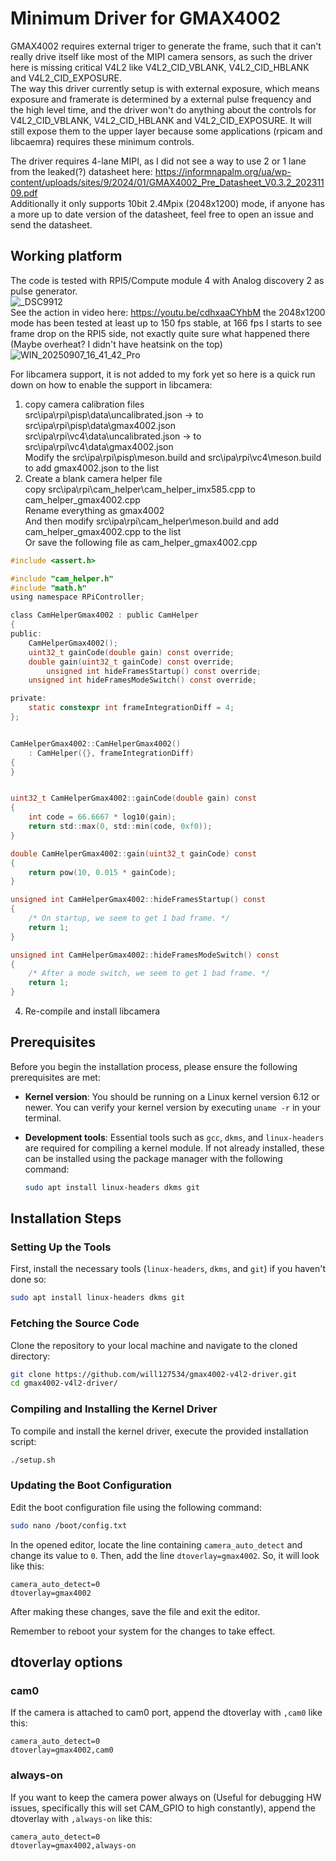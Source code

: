 # Minimum Driver for GMAX4002

GMAX4002 requires external triger to generate the frame, such that it can't really drive itself like most of the MIPI camera sensors, as such the driver here is missing critical V4L2 like V4L2_CID_VBLANK, V4L2_CID_HBLANK and V4L2_CID_EXPOSURE.  
The way this driver currently setup is with external exposure, which means exposure and framerate is determined by a external pulse frequency and the high level time, and the driver won't do anything about the controls for V4L2_CID_VBLANK, V4L2_CID_HBLANK and V4L2_CID_EXPOSURE. 
It will still expose them to the upper layer because some applications (rpicam and libcaemra) requires these minimum controls.  
  
The driver requires 4-lane MIPI, as I did not see a way to use 2 or 1 lane from the leaked(?) datasheet here: https://informnapalm.org/ua/wp-content/uploads/sites/9/2024/01/GMAX4002_Pre_Datasheet_V0.3.2_20231109.pdf  
Additionally it only supports 10bit 2.4Mpix (2048x1200) mode, if anyone has a more up to date version of the datasheet, feel free to open an issue and send the datasheet.  


## Working platform
The code is tested with RPI5/Compute module 4 with Analog discovery 2 as pulse generator.  
![_DSC9912](https://github.com/user-attachments/assets/bb5db94e-b476-4b03-acfc-1de090bd2c00)  
See the action in video here: https://youtu.be/cdhxaaCYhbM
the 2048x1200 mode has been tested at least up to 150 fps stable, at 166 fps I starts to see frame drop on the RPI5 side, not exactly quite sure what happened there (Maybe overheat? I didn't have heatsink on the top)
![WIN_20250907_16_41_42_Pro](https://github.com/user-attachments/assets/9dc26838-d668-4146-864c-7a420930f4c0)  

For libcamera support, it is not added to my fork yet so here is a quick run down on how to enable the support in libcamera:

1. copy camera calibration files  
  src\ipa\rpi\pisp\data\uncalibrated.json -> to src\ipa\rpi\pisp\data\gmax4002.json  
  src\ipa\rpi\vc4\data\uncalibrated.json -> to src\ipa\rpi\vc4\data\gmax4002.json  
  Modify the src\ipa\rpi\pisp\meson.build and src\ipa\rpi\vc4\meson.build to add gmax4002.json to the list  
2. Create a blank camera helper file  
  copy src\ipa\rpi\cam_helper\cam_helper_imx585.cpp to cam_helper_gmax4002.cpp  
  Rename everything as gmax4002  
  And then modify src\ipa\rpi\cam_helper\meson.build and add cam_helper_gmax4002.cpp to the list  
Or save the following file as cam_helper_gmax4002.cpp  
```C
#include <assert.h>

#include "cam_helper.h"
#include "math.h"
using namespace RPiController;

class CamHelperGmax4002 : public CamHelper
{
public:
	CamHelperGmax4002();
	uint32_t gainCode(double gain) const override;
	double gain(uint32_t gainCode) const override;
        unsigned int hideFramesStartup() const override;
	unsigned int hideFramesModeSwitch() const override;

private:
	static constexpr int frameIntegrationDiff = 4;
};


CamHelperGmax4002::CamHelperGmax4002()
	: CamHelper({}, frameIntegrationDiff)
{
}


uint32_t CamHelperGmax4002::gainCode(double gain) const
{
	int code = 66.6667 * log10(gain);
	return std::max(0, std::min(code, 0xf0));
}

double CamHelperGmax4002::gain(uint32_t gainCode) const
{
	return pow(10, 0.015 * gainCode);
}

unsigned int CamHelperGmax4002::hideFramesStartup() const
{
	/* On startup, we seem to get 1 bad frame. */
	return 1;
}

unsigned int CamHelperGmax4002::hideFramesModeSwitch() const
{
	/* After a mode switch, we seem to get 1 bad frame. */
	return 1;
}

```


4. Re-compile and install libcamera 



## Prerequisites

Before you begin the installation process, please ensure the following prerequisites are met:

- **Kernel version**: You should be running on a Linux kernel version 6.12 or newer. You can verify your kernel version by executing `uname -r` in your terminal.

- **Development tools**: Essential tools such as `gcc`, `dkms`, and `linux-headers` are required for compiling a kernel module. If not already installed, these can be installed using the package manager with the following command:
  
   ```bash 
   sudo apt install linux-headers dkms git
   ```
   
## Installation Steps

### Setting Up the Tools

First, install the necessary tools (`linux-headers`, `dkms`, and `git`) if you haven't done so:

```bash 
sudo apt install linux-headers dkms git
```

### Fetching the Source Code

Clone the repository to your local machine and navigate to the cloned directory:

```bash
git clone https://github.com/will127534/gmax4002-v4l2-driver.git
cd gmax4002-v4l2-driver/
```

### Compiling and Installing the Kernel Driver

To compile and install the kernel driver, execute the provided installation script:

```bash 
./setup.sh
```

### Updating the Boot Configuration

Edit the boot configuration file using the following command:

```bash
sudo nano /boot/config.txt
```

In the opened editor, locate the line containing `camera_auto_detect` and change its value to `0`. Then, add the line `dtoverlay=gmax4002`. So, it will look like this:

```
camera_auto_detect=0
dtoverlay=gmax4002
```

After making these changes, save the file and exit the editor.

Remember to reboot your system for the changes to take effect.

## dtoverlay options

### cam0

If the camera is attached to cam0 port, append the dtoverlay with `,cam0` like this:  
```
camera_auto_detect=0
dtoverlay=gmax4002,cam0
```

### always-on

If you want to keep the camera power always on (Useful for debugging HW issues, specifically this will set CAM_GPIO to high constantly), append the dtoverlay with `,always-on` like this:  
```
camera_auto_detect=0
dtoverlay=gmax4002,always-on
```
